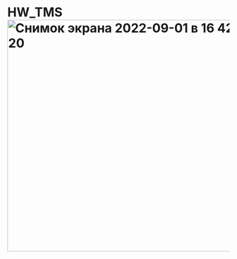 # HW_TMS<img width="524" alt="Снимок экрана 2022-09-01 в 16 42 20" src="https://user-images.githubusercontent.com/110223577/187929084-3d1c1e88-5df0-4210-85a9-fc0259bb84a2.png">

